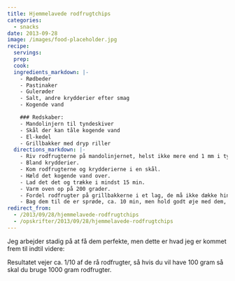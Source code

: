 ```yaml
---
title: Hjemmelavede rodfrugtchips
categories:
  - snacks
date: 2013-09-28
image: /images/food-placeholder.jpg
recipe:
  servings:
  prep:
  cook:
  ingredients_markdown: |-
    - Rødbeder
    - Pastinaker
    - Gulerøder
    - Salt, andre krydderier efter smag
    - Kogende vand

    ### Redskaber:
    - Mandolinjern til tyndeskiver
    - Skål der kan tåle kogende vand
    - El-kedel
    - Grillbakker med dryp riller
  directions_markdown: |-
    - Riv rodfrugterne på mandolinjernet, helst ikke mere end 1 mm i tykkelse. (Stykkerne bør være så bredde som muligt de helt smalle bliver ikke ret gode).
    - Bland krydderier.
    - Kom rodfrugterne og krydderierne i en skål.
    - Hæld det kogende vand over.
    - Lad det det og trække i mindst 15 min.
    - Varm oven op på 200 grader.
    - Fordel rodfrugter på grillbakkerne i et lag, de må ikke dække hinanden.
    - Bag dem til de er sprøde, ca. 10 min, men hold godt øje med dem, de bliver nemt brændte.
redirect_from:
  - /2013/09/28/hjemmelavede-rodfrugtchips
  - /opskrifter/2013/09/28/hjemmelavede-rodfrugtchips
---
```


Jeg arbejder stadig på at få dem perfekte, men dette er hvad jeg er kommet frem til indtil videre:

Resultatet vejer ca. 1/10 af de rå rodfrugter, så hvis du vil have 100 gram så skal du bruge 1000 gram rodfrugter.

